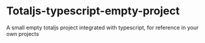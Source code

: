 # Totaljs-typescript-empty-project
A small empty totaljs project integrated with typescript, for reference in your own projects
